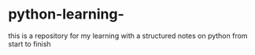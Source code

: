 # python-learning-
this is a repository for my learning with a structured notes on python from start to finish 
